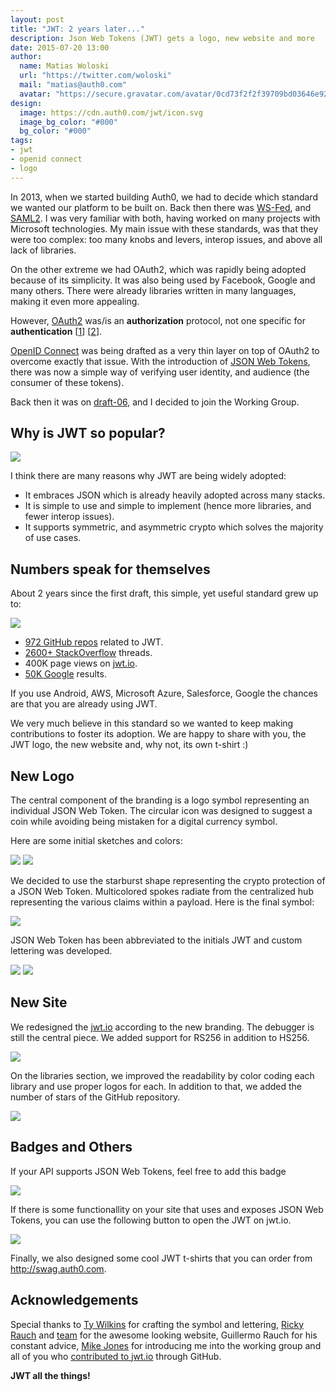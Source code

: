 ```yaml
---
layout: post
title: "JWT: 2 years later..."
description: Json Web Tokens (JWT) gets a logo, new website and more
date: 2015-07-20 13:00
author:
  name: Matias Woloski
  url: "https://twitter.com/woloski"
  mail: "matias@auth0.com"
  avatar: "https://secure.gravatar.com/avatar/0cd73f2f2f39709bd03646e9225cc3d3?s=200"
design:
  image: https://cdn.auth0.com/jwt/icon.svg
  image_bg_color: "#000"
  bg_color: "#000"
tags:
- jwt
- openid connect
- logo
---
```



In 2013, when we started building Auth0, we had to decide which standard we wanted our platform to be built on. Back then there was [WS-Fed](https://en.wikipedia.org/wiki/WS-Federation), and [SAML2](http://docs.oasis-open.org/security/saml/v2.0/saml-core-2.0-os.pdf). I was very familiar with both, having worked on many projects with Microsoft technologies. My main issue with these standards, was that they were too complex: too many knobs and levers, interop issues, and above all lack of libraries.

<!--more-->

On the other extreme we had OAuth2, which was rapidly being adopted because of its simplicity. It was also being used by Facebook, Google and many others. There were already libraries written in many languages, making it even more appealing.

However, [OAuth2](https://tools.ietf.org/html/rfc6749) was/is an __authorization__ protocol, not one specific for __authentication__ [[1](http://www.thread-safe.com/2012/01/problem-with-oauth-for-authentication.html)] [[2](http://homakov.blogspot.com.ar/2012/08/oauth2-one-accesstoken-to-rule-them-all.html)].

[OpenID Connect](http://openid.net/specs/openid-connect-core-1_0.html) was being drafted as a very thin layer on top of OAuth2 to overcome exactly that issue. With the introduction of [JSON Web Tokens](https://tools.ietf.org/html/rfc7519), there was now a simple way of verifying user identity, and audience (the consumer of these tokens).

Back then it was on [draft-06](https://tools.ietf.org/html/draft-ietf-oauth-json-web-token-06), and I decided to join the Working Group.

## Why is JWT so popular?

![](https://www.dropbox.com/s/dgq7lx9lj20ikdj/Screenshot%202015-07-18%2017.10.39.png?dl=1)

I think there are many reasons why JWT are being widely adopted:

* It embraces JSON which is already heavily adopted across many stacks.
* It is simple to use and simple to implement (hence more libraries, and fewer interop issues).
* It supports symmetric, and asymmetric crypto which solves the majority of use cases.

## Numbers speak for themselves

About 2 years since the first draft, this simple, yet useful standard grew up to:

![](https://files.slack.com/files-pri/T025590N6-F07T772MR/jwt.png)

* [972 GitHub repos](https://github.com/search?q=jwt) related to JWT.
* [2600+ StackOverflow](http://stackoverflow.com/search?q=jwt) threads.
* 400K page views on [jwt.io](http://jwt.io).
* [50K Google](https://www.google.com.ar/search?q="json+web+token") results.

If you use Android, AWS, Microsoft Azure, Salesforce, Google the chances are that you are already using JWT.

We very much believe in this standard so we wanted to keep making contributions to foster its adoption. We are happy to share with you, the JWT logo, the new website and, why not, its own t-shirt :)


## New Logo

The central component of the branding is a logo symbol representing an individual JSON Web Token. The circular icon was designed to suggest a coin while avoiding being mistaken for a digital currency symbol.

Here are some initial sketches and colors:

![](https://cdn.auth0.com/blog/jwt/jwt_02.jpg)
![](https://cdn.auth0.com/blog/jwt/jwt_04.jpg)

We decided to use the starburst shape representing the crypto protection of a JSON Web Token. Multicolored spokes radiate from the centralized hub representing the various claims within a payload.
Here is the final symbol:

![](https://cdn.auth0.com/blog/jwt/jwt_01.jpg)

JSON Web Token has been abbreviated to the initials JWT and custom lettering was developed.

![](https://cdn.auth0.com/blog/jwt/jwt_03.jpg)
![](https://cdn.auth0.com/blog/jwt/jwt_05.jpg)

## New Site

We redesigned the [jwt.io](http://jwt.io) according to the new branding. The debugger is still the central piece. We added support for RS256 in addition to HS256.

<img src="https://cdn.auth0.com/blog/jwt/jwt-1.png" class="expand">

On the libraries section, we improved the readability by color coding each library and use proper logos for each. In addition to that, we added the number of stars of the GitHub repository.

<img src="https://cdn.auth0.com/blog/jwt/jwt-2.png" class="expand">

## Badges and Others

If your API supports JSON Web Tokens, feel free to add this badge

![](https://cdn.auth0.com/jwt/badge-support.svg)

If there is some functionallity on your site that uses and exposes JSON Web Tokens, you can use the following button to open the JWT on jwt.io.

![](https://cdn.auth0.com/jwt/badge.svg)

Finally, we also designed some cool JWT t-shirts that you can order from <http://swag.auth0.com>.


## Acknowledgements

Special thanks to [Ty Wilkins](http://tywilkins.com/) for crafting the symbol and lettering, [Ricky Rauch](http://twitter.com/rickyrauch) and [team](http://dribbble.com/auth0) for the awesome looking website, Guillermo Rauch for his constant advice, [Mike Jones](http://self-issued.info) for introducing me into the working group and all of you who [contributed to jwt.io](https://github.com/jsonwebtoken/jsonwebtoken.github.io/graphs/contributors) through GitHub.

**JWT all the things!**
